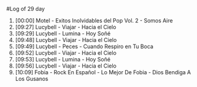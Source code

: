 #Log of 29 day

1. [00:00] Motel - Exitos Inolvidables del Pop Vol. 2 - Somos Aire
1. [09:27] Lucybell - Viajar - Hacia el Cielo
1. [09:29] Lucybell - Lumina - Hoy Soñé
1. [09:48] Lucybell - Viajar - Hacia el Cielo
1. [09:49] Lucybell - Peces - Cuando Respiro en Tu Boca
1. [09:52] Lucybell - Viajar - Hacia el Cielo
1. [09:53] Lucybell - Lumina - Hoy Soñé
1. [09:56] Lucybell - Viajar - Hacia el Cielo
1. [10:09] Fobia - Rock En Español - Lo Mejor De Fobia - Dios Bendiga A Los Gusanos
